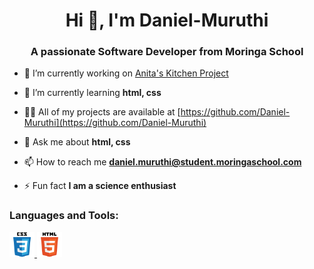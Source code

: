 <h1 align="center">Hi 👋, I'm Daniel-Muruthi</h1>
<h3 align="center">A passionate Software Developer from Moringa School</h3>

- 🔭 I’m currently working on [Anita's Kitchen Project]((https://choosealicense.com/licenses/mit/))

- 🌱 I’m currently learning **html, css**

- 👨‍💻 All of my projects are available at [https://github.com/Daniel-Muruthi](https://github.com/Daniel-Muruthi)

- 💬 Ask me about **html, css**

- 📫 How to reach me **daniel.muruthi@student.moringaschool.com**

- ⚡ Fun fact **I am a science enthusiast**


<h3 align="left">Languages and Tools:</h3>
<p align="left"> <a href="https://www.w3schools.com/css/" target="_blank"> <img src="https://raw.githubusercontent.com/devicons/devicon/master/icons/css3/css3-original-wordmark.svg" alt="css3" width="40" height="40"/> </a> <a href="https://www.w3.org/html/" target="_blank"> <img src="https://raw.githubusercontent.com/devicons/devicon/master/icons/html5/html5-original-wordmark.svg" alt="html5" width="40" height="40"/> </a> </p>

